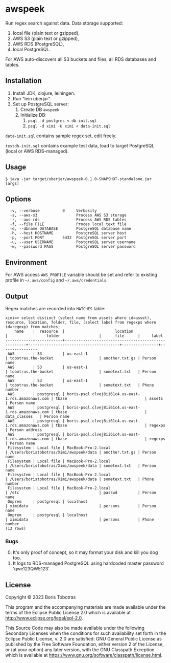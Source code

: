# awspeek

Run regex search against data. Data storage supported:
  1. local file (plain text or gzipped),
  2. AWS S3 (plain text or gzipped),
  3. AWS RDS (PostgreSQL),
  4. local PostgreSQL.

For AWS auto-discovers all S3 buckets and files, all RDS databases and tables.

## Installation

1. Install JDK, clojure, leiningen.
2. Run "lein uberjar"
3. Set up PostgreSQL server:
    1. Create DB `awspeek`
    2. Initialize DB:
        1. `psql -d postgres < db-init.sql`
        2. `psql -d ximi -U ximi < data-init.sql`

`data-init.sql` contains sample regex set, edit freely.

`testdb-init.sql` contains example test data, load to target PostgreSQL (local or AWS RDS-managed).

## Usage

    $ java -jar target/uberjar/awspeek-0.1.0-SNAPSHOT-standalone.jar [args]

## Options

      -v, --verbose          0     Verbosity
      -s, --aws-s3                 Process AWS S3 storage
      -r, --aws-rds                Process AWS RDS tables
      -f, --file FILE              Proces local text file
      -d, --dbname DATABASE        PostgreSQL database name
      -h, --host HOSTNAME          PostgreSQL server host
      -p, --port PORT        5432  PostgreSQL server port
      -u, --user USERNAME          PostgreSQL server username
      -w, --password PASS          PostgreSQL server password

## Environment

For AWS access `AWS_PROFILE` variable should be set and refer to existing profile
in `~/.aws/config` and `~/.aws/credentials`. 

## Output

Regex matches are recorded into `MATCHES` table:
```
ximi=> select distinct (select name from assets where id=asset), resource, location, folder, file, (select label from regexps where id=regexp) from matches;
    name    |  resource  |                      location                       |                 folder                 |      file      |     label      
------------+------------+-----------------------------------------------------+----------------------------------------+----------------+----------------
 AWS        | S3         | us-east-1                                           | tobotras.the-bucket                    | another.txt.gz | Person name
 AWS        | S3         | us-east-1                                           | tobotras.the-bucket                    | sometext.txt   | Person name
 AWS        | S3         | us-east-1                                           | tobotras.the-bucket                    | sometext.txt   | Phone number
 AWS        | postgresql | boris-psql.clvej8ii61c4.us-east-1.rds.amazonaws.com | tbase                                  | assets         | Person name
 AWS        | postgresql | boris-psql.clvej8ii61c4.us-east-1.rds.amazonaws.com | tbase                                  | data_classes   | Person name
 AWS        | postgresql | boris-psql.clvej8ii61c4.us-east-1.rds.amazonaws.com | tbase                                  | regexps        | Person address
 AWS        | postgresql | boris-psql.clvej8ii61c4.us-east-1.rds.amazonaws.com | tbase                                  | regexps        | Person name
 Filesystem | Local file | MacBook-Pro-2.local                                 | /Users/boristobotras/Ximi/awspeek/data | another.txt.gz | Person name
 Filesystem | Local file | MacBook-Pro-2.local                                 | /Users/boristobotras/Ximi/awspeek/data | sometext.txt   | Person name
 Filesystem | Local file | MacBook-Pro-2.local                                 | /Users/boristobotras/Ximi/awspeek/data | sometext.txt   | Phone number
 Filesystem | Local file | MacBook-Pro-2.local                                 | /etc                                   | passwd         | Person name
 Onprem     | postgresql | localhost                                           | ximidata                               | persons        | Person name
 Onprem     | postgresql | localhost                                           | ximidata                               | persons        | Phone number
(13 rows)
```

### Bugs

0. It's only proof of concept, so it may format your disk and kill you dog too.
1. It logs to RDS-managed PostgreSQL using hardcoded master password 'qwe123QWE123'.

## License

Copyright © 2023 Boris Tobotras

This program and the accompanying materials are made available under the
terms of the Eclipse Public License 2.0 which is available at
http://www.eclipse.org/legal/epl-2.0.

This Source Code may also be made available under the following Secondary
Licenses when the conditions for such availability set forth in the Eclipse
Public License, v. 2.0 are satisfied: GNU General Public License as published by
the Free Software Foundation, either version 2 of the License, or (at your
option) any later version, with the GNU Classpath Exception which is available
at https://www.gnu.org/software/classpath/license.html.
